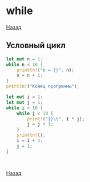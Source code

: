 # while

[Назад][back]

## Условный цикл

```rust
let mut n = 1;
while n < 10 {
    println!("n = {}", n);
    n = n + 1;
}
println!("Конец программы");
```

```rust
let mut i = 1;
let mut j = 1;
while i < 10 {
    while j < 10 {
        print!("{}\t", i * j);
        j = j + 1;
    }
    println!();
    i = i + 1;
    j = 1;
}
```

```rust

```

```rust

```

[Назад][back]

[back]: <.> "Назад к оглавлению"